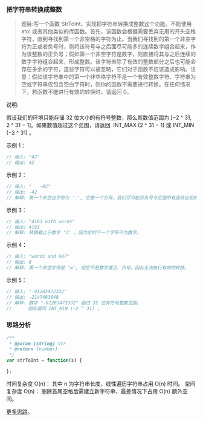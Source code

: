 ### 把字符串转换成整数

> 题目:写一个函数 StrToInt，实现把字符串转换成整数这个功能。不能使用 atoi 或者其他类似的库函数。首先，该函数会根据需要丢弃无用的开头空格字符，直到寻找到第一个非空格的字符为止。当我们寻找到的第一个非空字符为正或者负号时，则将该符号与之后面尽可能多的连续数字组合起来，作为该整数的正负号；假如第一个非空字符是数字，则直接将其与之后连续的数字字符组合起来，形成整数。该字符串除了有效的整数部分之后也可能会存在多余的字符，这些字符可以被忽略，它们对于函数不应该造成影响。注意：假如该字符串中的第一个非空格字符不是一个有效整数字符、字符串为空或字符串仅包含空白字符时，则你的函数不需要进行转换。在任何情况下，若函数不能进行有效的转换时，请返回 0。

说明:

假设我们的环境只能存储 32 位大小的有符号整数，那么其数值范围为 [−2 ^ 31,  2 ^ 31 − 1]。如果数值超过这个范围，请返回  INT_MAX (2 ^ 31 − 1) 或 INT_MIN (−2 ^ 31) 。


示例 1：

```js
// 输入: "42"
// 输出: 42
```

示例 2：

```js
// 输入: "   -42"
// 输出: -42
// 解释: 第一个非空白字符为 '-', 它是一个负号。我们尽可能将负号与后面所有连续出现的数字组合起来，最后得到 -42 。
```

示例 3：

```js
// 输入: "4193 with words"
// 输出: 4193
// 解释: 转换截止于数字 '3' ，因为它的下一个字符不为数字。
```

示例 4：

```js
// 输入: "words and 987"
// 输出: 0
// 解释: 第一个非空字符是 'w', 但它不是数字或正、负号。因此无法执行有效的转换。
```

示例 5：

```js
// 输入: "-91283472332"
// 输出: -2147483648
// 解释: 数字 "-91283472332" 超过 32 位有符号整数范围。 
//      因此返回 INT_MIN (−2 ^ 31) 。
```

### 思路分析



```js
/**
 * @param {string} str
 * @return {number}
 */
var strToInt = function(s) {

};
```

时间复杂度 O(n)： 其中 n 为字符串长度，线性遍历字符串占用 O(n) 时间。
空间复杂度 O(n)： 删除首尾空格后需建立新字符串，最差情况下占用 O(n) 额外空间。



[更多思路](https://leetcode-cn.com/problems/ba-zi-fu-chuan-zhuan-huan-cheng-zheng-shu-lcof/solution/mian-shi-ti-67-ba-zi-fu-chuan-zhuan-huan-cheng-z-4/)。
